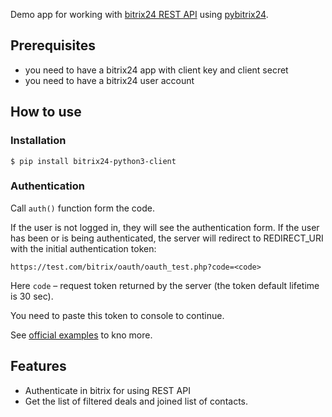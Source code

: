 Demo app for working with [bitrix24 REST API](https://training.bitrix24.com/rest_help/index.php) 
using [pybitrix24](https://github.com/yarbshk/pybitrix24).

## Prerequisites
- you need to have a bitrix24 app with client key and client secret
- you need to have a bitrix24 user account 

## How to use

### Installation

`$ pip install bitrix24-python3-client`

### Authentication
Call `auth()` function form the code.

If the user is not logged in, they will see the authentication form. 
If the user has been or is being authenticated, the server will redirect to REDIRECT_URI with the 
initial authentication token:
 
`https://test.com/bitrix/oauth/oauth_test.php?code=<code>`

Here `code` – request token returned by the server (the token default lifetime is 30 sec).

You need to paste this token to console to continue.

See [official examples](https://training.bitrix24.com/rest_help/oauth/examles.php) to kno more.

## Features
- Authenticate in bitrix for using REST API
- Get the list of filtered deals and joined list of contacts.

